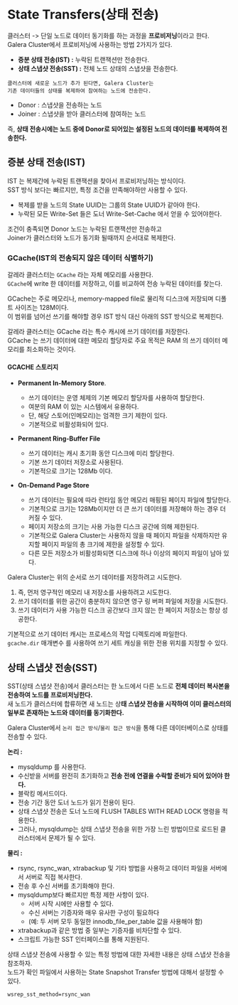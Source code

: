 # State Transfers(상태 전송)  

클러스터 -> 단일 노드로 데이터 동기화를 하는 과정을 **프로비저닝**이라고 한다.    
Galera Cluster에서 프로비저닝에 사용하는 방법 2가지가 있다.           
     
* **증분 상태 전송(IST) :** 누락된 트랜잭션만 전송한다.              
* **상태 스냅샷 전송(SST) :** 전체 노드 상태의 스냅샷을 전송한다.          

```
클러스터에 새로운 노드가 추가 된다면, Galera Cluster는 
기존 데이터들의 상태를 복제하여 참여하는 노드에 전송한다.   
```

* Donor : 스냅샷을 전송하는 노드
* Joiner : 스냅샷을 받아 클러스터에 참여하는 노드
   
즉, **상태 전송시에는 노드 중에 Donor로 되어있는 설정된 노드의 데이터를 복제하여 전송한다.**  
  
## 증분 상태 전송(IST)
  
IST 는 복제간에 누락된 트랜잭션을 찾아서 프로비저닝하는 방식이다.      
SST 방식 보다는 빠르지만, 특정 조건을 만족해야하만 사용할 수 있다.      
     
* 복제를 받을 노드의 State UUID는 그룹의 State UUID가 같아야 한다.   
* 누락된 모든 Write-Set 들은 도너 Write-Set-Cache 에서 얻을 수 있어야한다.    
       
조건이 충족되면 Donor 노드는 누락된 트랜잭션만 전송하고       
Joiner가 클러스터와 노드가 동기화 될때까지 순서대로 복제한다.         

### GCache(IST의 전송되지 않은 데이터 식별하기)   
갈레라 클러스터는 `GCache` 라는 자체 메모리를 사용한다.            
`GCache`에 write 한 데이터를 저장하고, 이를 비교하여 전송 누락된 데이터를 찾는다.       
  
GCache는 주로 메모리나, memory-mapped file로 물리적 디스크에 저장되며 디폴트 사이즈는 128M이다.   
이 범위를 넘어선 쓰기를 해야할 경우 IST 방식 대신 아래의 SST 방식으로 복제힌다.     
   
갈레라 클러스터는 GCache 라는 특수 캐시에 쓰기 데이터를 저장한다.            
GCache 는 쓰기 데이터에 대한 메모리 할당자로 주요 목적은 RAM 의 쓰기 데이터 메모리를 최소화하는 것이다.         

#### GCACHE 스토리지

* **Permanent In-Memory Store**.    
    * 쓰기 데이터는 운영 체제의 기본 메모리 할당자를 사용하여 할당한다.   
    * 여분의 RAM 이 있는 시스템에서 유용하다.    
    * 단, 해당 스토어(인메모리)는 엄격한 크기 제한이 있다.
    * 기본적으로 비활성화되어 있다.
      
* **Permanent Ring-Buffer File**    
    * 쓰기 데이터는 캐시 초기화 동안 디스크에 미리 할당한다.    
    * 기본 쓰기 데이터 저장소로 사용된다.  
    * 기본적으로 크기는 128Mb 이다. 
    
* **On-Demand Page Store**     
    * 쓰기 데이터는 필요에 따라 런타임 동안 메모리 매핑된 페이지 파일에 할당한다.    
    * 기본적으로 크기는 128Mb이지만 더 큰 쓰기 데이터를 저장해야 하는 경우 더 커질 수 있다. 
    * 페이지 저장소의 크기는 사용 가능한 디스크 공간에 의해 제한된다. 
    * 기본적으로 Galera Cluster는 사용하지 않을 때 
      페이지 파일을 삭제하지만 유지할 페이지 파일의 총 크기에 제한을 설정할 수 있다.
    * 다른 모든 저장소가 비활성화되면 디스크에 하나 이상의 페이지 파일이 남아 있다.
  
Galera Cluster는 위의 순서로 쓰기 데이터를 저장하려고 시도한다.       
1. 즉, 먼저 영구적인 메모리 내 저장소를 사용하려고 시도한다.       
2. 쓰기 데이터를 위한 공간이 충분하지 않으면 영구 링 버퍼 파일에 저장을 시도한다.      
3. 쓰기 데이터가 사용 가능한 디스크 공간보다 크지 않는 한 페이지 저장소는 항상 성공한다.  
        
기본적으로 쓰기 데이터 캐시는 프로세스의 작업 디렉토리에 파일한다.       
`gcache.dir` 매개변수 를 사용하여 쓰기 세트 캐싱을 위한 전용 위치를 지정할 수 있다.    

## 상태 스냅샷 전송(SST)
   
SST(상태 스냅샷 전송)에서 클러스터는 한 노드에서 다른 노드로 **전체 데이터 복사본을 전송하여 노드를 프로비저닝한다.**             
새 노드가 클러스터에 합류하면 새 노드는 상**태 스냅샷 전송을 시작하여 이미 클러스터의 일부로 존재하는 노드와 데이터를 동기화한다.**        
  
Galera Cluster에서 `논리 접근 방식`/`물리 접근 방식`을 통해 다른 데이터베이스로 상태를 전송할 수 있다.    
          
**논리 :**             
* mysqldump 를 사용한다.     
* 수신받을 서버를 완전히 초기화하고 **전송 전에 연결을 수락할 준비가 되어 있어야 한다.**          
* 블락킹 메서드이다.    
* 전송 기간 동안 도너 노드가 읽기 전용이 된다.      
* 상태 스냅샷 전송은 도너 노드에 FLUSH TABLES WITH READ LOCK 명령을 적용한다.   
* 그러나, mysqldump는 상태 스냅샷 전송을 위한 가장 느린 방법이므로 로드된 클러스터에서 문제가 될 수 있다.   

**물리 :**   
* rsync, rsync_wan, xtrabackup 및 기타 방법을 사용하고 데이터 파일을 서버에서 서버로 직접 복사한다.      
* 전송 후 수신 서버를 초기화해야 한다.       
* mysqldump보다 빠르지만 특정 제한 사항이 있다.    
    * 서버 시작 시에만 사용할 수 있다.   
    * 수신 서버는 기증자와 매우 유사한 구성이 필요하다   
    * (예: 두 서버 모두 동일한 innodb_file_per_table 값을 사용해야 함)    
* xtrabackup과 같은 방법 중 일부는 기증자를 비차단할 수 있다.    
* 스크립트 가능한 SST 인터페이스를 통해 지원된다.   

상태 스냅샷 전송에 사용할 수 있는 특정 방법에 대한 자세한 내용은 상태 스냅샷 전송을 참조하자.        
노드가 확인 파일에서 사용하는 State Snapshot Transfer 방법에 대해서 설정할 수 있다.        
    
```
wsrep_sst_method=rsync_wan
```
